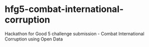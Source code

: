 # hfg5-combat-international-corruption
Hackathon for Good 5 challenge submission - Combat International Corruption using Open Data
